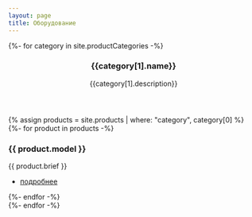 ```yaml
---
layout: page
title: Оборудование
---
```


<!-- Section -->
{%- for category in site.productCategories -%}
<section>
	<header class="major" id="{{ category[0] }}">
		<h3>{{category[1].name}}</h3>
		<p>{{category[1].description}}</p>
	</header>
	<div class="posts">
		{% assign products = site.products | where: "category", category[0] %}
		{%- for product in products -%}
		<article>
			<a href="{{ product.url | absolute_url }}" class="image"><img src="{{ product.images[0] | absolute_url }}" alt="" /></a>
			<h3>{{ product.model }}</h3>
			<p class="description">{{ product.brief }}</p>
			<ul class="actions">
				<li><a href="{{ product.url | absolute_url }}" class="button">подробнее</a></li>
			</ul>
		</article>
		{%- endfor -%}
	</div>
</section>
{%- endfor -%}
